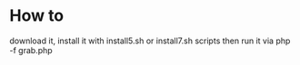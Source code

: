 # How to

download it, install it with install5.sh or install7.sh scripts then run it via php -f grab.php
